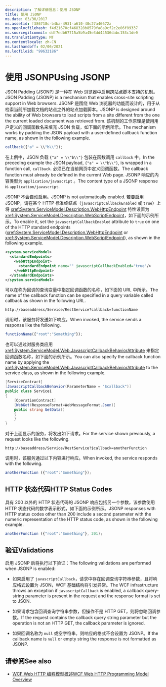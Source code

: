 ```yaml
---
description: 了解详细信息：使用 JSONP
title: 使用 JSONP
ms.date: 03/30/2017
ms.assetid: f386718c-b4ba-4931-a610-40c27a46672a
ms.openlocfilehash: f4d21670cf468328b8579fa8a9cf2c2e06f09337
ms.sourcegitcommit: ddf7edb67715a5b9a45e3dd44536dabc153c1de0
ms.translationtype: MT
ms.contentlocale: zh-CN
ms.lasthandoff: 02/06/2021
ms.locfileid: "99632186"
---
```

# <a name="using-jsonp"></a><span data-ttu-id="da281-103">使用 JSONP</span><span class="sxs-lookup"><span data-stu-id="da281-103">Using JSONP</span></span>

<span data-ttu-id="da281-104">JSON Padding (JSONP) 是一种在 Web 浏览器中启用跨站点脚本支持的机制。</span><span class="sxs-lookup"><span data-stu-id="da281-104">JSON Padding (JSONP) is a mechanism that enables cross-site scripting support in Web browsers.</span></span> <span data-ttu-id="da281-105">JSONP 是围绕 Web 浏览器的功能而设计的，用于从检索当前所加载文档的站点之外的站点加载脚本。</span><span class="sxs-lookup"><span data-stu-id="da281-105">JSONP is designed around the ability of Web browsers to load scripts from a site different from the one the current loaded document was retrieved from.</span></span> <span data-ttu-id="da281-106">该机制的工作原理是使用用户定义的回调函数名来填充 JSON 负载，如下面的示例所示。</span><span class="sxs-lookup"><span data-stu-id="da281-106">The mechanism works by padding the JSON payload with a user-defined callback function name, as shown in the following example.</span></span>

```javascript
callback({"a" = \\"b\\"});
```

<span data-ttu-id="da281-107">在上例中，JSON 负载 `{"a" = \\"b\\"}` 包装在函数调用 `callback` 中。</span><span class="sxs-lookup"><span data-stu-id="da281-107">In the preceding example the JSON payload, `{"a" = \\"b\\"}`, is wrapped in a function call, `callback`.</span></span> <span data-ttu-id="da281-108">必须已在当前网页中定义回调函数。</span><span class="sxs-lookup"><span data-stu-id="da281-108">The callback function must already be defined in the current Web page.</span></span> <span data-ttu-id="da281-109">JSONP 响应的内容类型为 `application/javascript` 。</span><span class="sxs-lookup"><span data-stu-id="da281-109">The content type of a JSONP response is `application/javascript`.</span></span>

<span data-ttu-id="da281-110">JSONP 不会自动启用。</span><span class="sxs-lookup"><span data-stu-id="da281-110">JSONP is not automatically enabled.</span></span> <span data-ttu-id="da281-111">若要启用 JSONP，请在某个 HTTP 标准终结点（`javascriptCallbackEnabled` 或 `true`）上将 <xref:System.ServiceModel.Description.WebHttpEndpoint> 特性设置为 <xref:System.ServiceModel.Description.WebScriptEndpoint>，如下面的示例所示。</span><span class="sxs-lookup"><span data-stu-id="da281-111">To enable it, set the `javascriptCallbackEnabled` attribute to `true` on one of the HTTP standard endpoints (<xref:System.ServiceModel.Description.WebHttpEndpoint> or <xref:System.ServiceModel.Description.WebScriptEndpoint>), as shown in the following example.</span></span>

```xml
<system.serviceModel>
  <standardEndpoints>
    <webHttpEndpoint>
      <standardEndpoint name="" javascriptCallbackEnabled="true"/>
    </webHttpEndpoint>
  </standardEndpoints>
</system.serviceModel>
```

<span data-ttu-id="da281-112">可以在称为回调的查询变量中指定回调函数的名称，如下面的 URL 中所示。</span><span class="sxs-lookup"><span data-stu-id="da281-112">The name of the callback function can be specified in a query variable called callback as shown in the following URL.</span></span>

`http://baseaddress/Service/RestService?callback=functionName`

<span data-ttu-id="da281-113">调用时，该服务将发送如下响应。</span><span class="sxs-lookup"><span data-stu-id="da281-113">When invoked, the service sends a response like the following.</span></span>

```javascript
functionName({"root":"Something"});
```  

<span data-ttu-id="da281-114">也可以通过对服务类应用 <xref:System.ServiceModel.Web.JavascriptCallbackBehaviorAttribute> 来指定回调函数名称，如下面的示例所示。</span><span class="sxs-lookup"><span data-stu-id="da281-114">You can also specify the callback function name by applying the <xref:System.ServiceModel.Web.JavascriptCallbackBehaviorAttribute> to the service class, as shown in the following example.</span></span>

```csharp
[ServiceContract]
[JavascriptCallbackBehavior(ParameterName = "$callback")]
public class Service1
{
    [OperationContract]
    [WebGet(ResponseFormat=WebMessageFormat.Json)]
    public string GetData()
    {
    }
}
```

<span data-ttu-id="da281-115">对于上面显示的服务，将发出如下请求。</span><span class="sxs-lookup"><span data-stu-id="da281-115">For the service shown previously, a request looks like the following.</span></span>

`http://baseaddress/Service/RestService?$callback=anotherFunction`

<span data-ttu-id="da281-116">调用时，该服务通过以下内容进行响应。</span><span class="sxs-lookup"><span data-stu-id="da281-116">When invoked, the service responds with the following.</span></span>

```javascript
anotherFunction ({"root":"Something"});
```

## <a name="http-status-codes"></a><span data-ttu-id="da281-117">HTTP 状态代码</span><span class="sxs-lookup"><span data-stu-id="da281-117">HTTP Status Codes</span></span>

<span data-ttu-id="da281-118">具有 200 以外的 HTTP 状态代码的 JSONP 响应包括另一个参数，该参数使用 HTTP 状态代码的数字表示形式，如下面的示例所示。</span><span class="sxs-lookup"><span data-stu-id="da281-118">JSONP responses with HTTP status codes other than 200 include a second parameter with the numeric representation of the HTTP status code, as shown in the following example.</span></span>

```javascript
anotherFunction ({"root":"Something"}, 201);
```

## <a name="validations"></a><span data-ttu-id="da281-119">验证</span><span class="sxs-lookup"><span data-stu-id="da281-119">Validations</span></span>

<span data-ttu-id="da281-120">启用 JSONP 后将执行以下验证：</span><span class="sxs-lookup"><span data-stu-id="da281-120">The following validations are performed when JSONP is enabled:</span></span>

- <span data-ttu-id="da281-121">如果启用了 `javascriptCallback`，请求中存在回调查询字符串参数，且将响应格式设置为 JSON，WCF 基础结构将引发异常。</span><span class="sxs-lookup"><span data-stu-id="da281-121">The WCF infrastructure throws an exception if `javascriptCallback` is enabled, a callback query-string parameter is present in the request and the response format is set to JSON.</span></span>

- <span data-ttu-id="da281-122">如果请求包含回调查询字符串参数，但操作不是 HTTP GET，则将忽略回调参数。</span><span class="sxs-lookup"><span data-stu-id="da281-122">If the request contains the callback query string parameter but the operation is not an HTTP GET, the callback parameter is ignored.</span></span>

- <span data-ttu-id="da281-123">如果回调名称为 `null` 或空字符串，则响应的格式不会设置为 JSONP。</span><span class="sxs-lookup"><span data-stu-id="da281-123">If the callback name is `null` or empty string the response is not formatted as JSONP.</span></span>

## <a name="see-also"></a><span data-ttu-id="da281-124">请参阅</span><span class="sxs-lookup"><span data-stu-id="da281-124">See also</span></span>

- [<span data-ttu-id="da281-125">WCF Web HTTP 编程模型概述</span><span class="sxs-lookup"><span data-stu-id="da281-125">WCF Web HTTP Programming Model Overview</span></span>](wcf-web-http-programming-model-overview.md)
